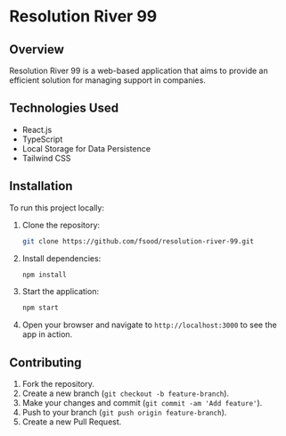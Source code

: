 # Resolution River 99

## Overview

Resolution River 99 is a web-based application that aims to provide an efficient solution for managing support in companies.


## Technologies Used

- React.js
- TypeScript
- Local Storage for Data Persistence
- Tailwind CSS

## Installation

To run this project locally:

1. Clone the repository:
    ```bash
    git clone https://github.com/fsood/resolution-river-99.git
    ```

2. Install dependencies:
    ```bash
    npm install
    ```

3. Start the application:
    ```bash
    npm start
    ```

4. Open your browser and navigate to `http://localhost:3000` to see the app in action.

## Contributing

1. Fork the repository.
2. Create a new branch (`git checkout -b feature-branch`).
3. Make your changes and commit (`git commit -am 'Add feature'`).
4. Push to your branch (`git push origin feature-branch`).
5. Create a new Pull Request.
